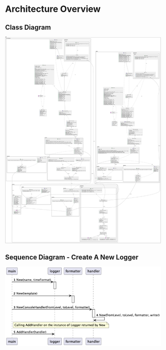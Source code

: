 # Architecture Overview
## Class Diagram

![Class Diagram](./diagrams/png/class_diagram.png)

## Sequence Diagram - Create A New Logger

![Sequence Diagram](./diagrams/png/create_new_logger.png)